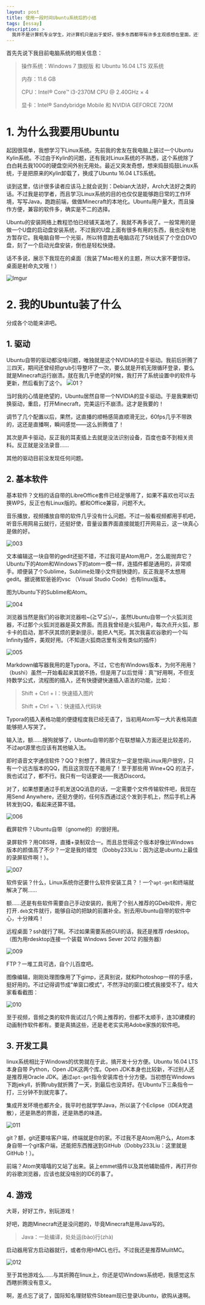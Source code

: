 ```yaml
---
layout: post
title: 使用一段时间Ubuntu系统后的小结
tags: [essay]
description: >
  我并不是计算机专业学生，对计算机只是出于爱好。很多东西都带有许多主观感想在里面，还请多多谅解。
---
```


首先先说下我目前电脑系统的相关信息：

> 操作系统：Windows 7 旗舰版 和 Ubuntu 16.04 LTS 双系统
>
> 内存：11.6 GB
>
> CPU：Intel® Core™ i3-2370M CPU @ 2.40GHz × 4 
>
> 显卡：Intel® Sandybridge Mobile 和 NVIDIA GEFORCE 720M

# 1. 为什么我要用Ubuntu

起因很简单，我想学习下Linux系统。先前我的舍友在我电脑上装过一个Ubuntu Kylin系统。不过由于Kylin的问题，还有我对Linux系统的不熟悉，这个系统除了白白耗去我100G的硬盘空间外别无用处。最近又突发奇想，想来捣鼓捣鼓Linux系统，于是把原来的Kylin卸载了，换成了Ubuntu 16.04 LTS系统。

谈到这里，估计很多读者应该马上就会说到：Debian大法好，Arch大法好之类的话。不过我是初学者，而且学习Linux系统的目的也仅仅是能够跑日常的工作环境，写写Java，跑跑前端，做做Minecraft的本地化。Ubuntu用户量大，而且操作方便，兼容的软件多，确实是不二的选择。

Ubuntu的安装网络上教程恐怕已经铺天盖地了，我就不再多说了。一般常用的是做一个U盘的启动盘安装系统，不过我的U盘上面有很多有用的东西，我也没有地方暂存它。我电脑自带一个光驱，所以特意跑去电脑店花了5块钱买了个空白DVD盘，刻了一个启动光盘安装，倒也是轻松快捷。

话不多说，展示下我现在的桌面（我装了Mac相关的主题，所以大家不要惊讶。桌面是射命丸文哦！）

![Imgur](https://camo.githubusercontent.com/c436920d8b643c7a90ce0b654969bb95c12fe982/68747470733a2f2f692e696d6775722e636f6d2f4354597069446b2e706e67 "https://i.imgur.com/CTYpiDk.png")

# 2. 我的Ubuntu装了什么

分成各个功能来讲吧。

## 1. 驱动


Ubuntu自带的驱动都没啥问题，唯独就是这个NVIDIA的显卡驱动。我前后折腾了三四天，期间还曾经把grub引导整坏了一次，要么就是开机无限循环登录，要么就是Minecraft运行崩溃。就在我几乎绝望的时候，我打开了系统设置中的软件与更新，然后看到了这个。 ![01？](https://public.lightpic.info/image/B882_599FE9D80.jpg)

当时我的心情是绝望的，Ubuntu居然自带一个NVIDIA的显卡驱动。于是我果断切换驱动，重启，打开Minecraft，完美运行不崩溃。这才是我要的！

调节了几个配置以后，果然，这直播的顺畅感简直顺滑无比，60fps几乎不带跌的，这还是直播啊，瞬间感觉——这么折腾值了！

其次是声卡驱动，反正我的耳麦插上去就是没法识别设备，百度也查不到相关资料。反正就是没法录音……

其他的驱动目前没发现任何问题。

## 2. 基本软件

基本软件？文档的话自带的LibreOffice套件已经足够用了，如果不喜欢也可以去换WPS，反正也有Linux版的。都和Office兼容，问题不大。

音乐播放，视频播放自带的软件几乎没有什么问题。不过一般看视频都用手机吧，听音乐用网易云就行，还挺好使，音量设置界面直接就能打开网易云，这一块真心是做的好。

![003](https://public.lightpic.info/image/0A71_599FED020.jpg)

文本编辑这一块自带的gedit还挺不错，不过我可是Atom用户，怎么能抛弃它？Ubuntu下的Atom和Windows下的atom一模一样，连插件都是通用的，非常顺手。顺便装了个Sublime，Sublime处理小文件挺快捷的，反正我是不太想用gedit。据说微软爸爸的vsc （Visual Studio Code）也有linux版本。

图为Ubuntu下的Sublime和Atom。

![004](https://public.lightpic.info/image/1807_599FEEB30.jpg)

浏览器当然是我们的谷歌浏览器啦~\(≧▽≦)/~，虽然Ubuntu自带一个火狐浏览器，不过那个火狐浏览器是英文界面。而且我曾经是火狐用户，每次点开火狐，那卡卡的启动，那不厌其烦的更新提示，能把人气死。其次我喜欢谷歌的一个叫Infinity插件，美观好用。（不知道火狐商店里有没有类似的插件）

![005](https://public.lightpic.info/image/9957_599FF04D0.jpg)

Markdown编写器我用的是Typora。不过，它也有Windows版本，为何不用用？（bushi）虽然一开始看起来其貌不扬，但是用了以后觉得：真™好用啊，不但支持数学公式，流程图的插入，还有快捷键快速插入语法的功能，比如：

> Shift + Ctrl + I：快速插入图片
>
> Shift + Ctrl + \`\：快速插入代码块

Typora的插入表格功能的便捷程度我已经无语了，当初用Atom写一大片表格简直能够把人写哭了。

输入法，额……搜狗就够了，Ubuntu自带的那个在联想输入方面还是比较差的，不过apt源里也应该有其他输入法。

即时语音文字通信软件？QQ？别想了，腾讯官方一定是觉得Linux用户很穷，只有一个远古版本的QQ，而且这货现在不能用了！至于那些用 Wine+QQ 的法子，我也试过了，都不行。我只有一句话要说——我选Discord。

对了，如果想要通过手机发送QQ消息的话，一定需要个文件传输软件吧，我现在用Send Anywhere，还挺方便的，任何东西通过这个发到手机上，然后手机上再转发到QQ，看起来还算不错。

![006](https://public.lightpic.info/image/67F8_599FF2CA0.jpg)

截屏软件？Ubuntu自带（gnome的）的很好用。

录屏软件？用OBS呀，直播+录制双合一。而且总觉得这个版本好像比Windows版本的颜值高了不少？一定是我的错觉 （Dobby233Liu：因为这是ubuntu上最佳的录屏软件啊！）。

![007](https://public.lightpic.info/image/DBD2_599FF4990.jpg)

软件安装？什么，Linux系统你还要什么软件安装工具？！一个`apt-get`和终端就解决了啊……

额……还是有些软件需要自己手动安装的，我用了个别人推荐的GDebi软件，用它打开`.deb`文件就行，能够自动的把缺的前置补全。别去用Ubuntu自带的软件中心，十分辣鸡！

远程桌面？ssh就行了啊。不过如果需要系统GUI的话，我还是推荐 rdesktop。（图为用rdesktop连接一个装载 Windows Sever 2012 的服务器）

![009](https://public.lightpic.info/image/C1CB_599FFAA50.jpg "用rdesktop连接一个装载 Windows Sever 2012 的服务器")



FTP？一堆工具可选，自个儿百度吧。

图像编辑，刚刚处理图像用了下gimp，还真别说，就和Photoshop一样的手感，挺好用的。不过记得调节成“单窗口模式”，不然浮动的窗口模式我接受不了。给大家看看截图：

![010](https://public.lightpic.info/image/9987_599FFBAB0.jpg)

至于视频，音频之类的软件我试过几个网上推荐的，但都不太顺手，连3D建模的动画制作软件都有。要是真搞这些，还是老老实实用Adobe家族的软件吧。



## 3. 开发工具

linux系统相比于Windows的优势就在于此，搞开发十分方便。Ubuntu 16.04 LTS 本身自带 Python，Open JDK这两个库。Open JDK本身也比较新，不过别人还是推荐用Oracle JDK。通过`apt-get`指令安装库也十分方便。当初想在Windows下跑jekyll，折腾ruby就折腾了一天，到最后也没弄好。在Ubuntu下三条指令一打，三分钟不到就完事了。

集成开发环境也都齐全，我平时也就学学Java，所以装了个Eclipse（IDEA党退散），还是熟悉的界面，还是熟悉的味道。

![011](https://public.lightpic.info/image/6941_599FFEDD0.jpg)

git？额，git还要啥客户端，终端就是你的家。不过我不是Atom用户么，Atom本身自带一个git客户端，还能把东西推送到GitHub（Dobby233Liu：这里就是GitHub！）。

前端？Atom笑嘻嘻的又站了出来。装上emmet插件以及其他辅助插件，再打开你的谷歌浏览器，应该也就没啥别的IDE的事了。

## 4. 游戏

大哥，好好工作，别玩游戏！

好吧，跑跑Minecraft还是没问题的，毕竟Minecraft是用Java写的。

> Java：一处编译，处处运(bào)行(zhà)

启动器用官方启动器就行，或者你用HMCL也行。不过我还是推荐MuiltMC。

![012](https://public.lightpic.info/image/CEB7_59A001BC0.jpg)

至于其他游戏么……与其折腾在linux上，你还是切Windows系统吧，我感觉这东西瞎折腾没有意义。

啊，差点忘了说了，国际知名理财软件Sbteam现已登录Ubuntu，欲购从速啊。
